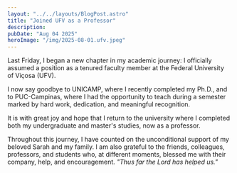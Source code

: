 ```yaml
---
layout: "../../layouts/BlogPost.astro"
title: "Joined UFV as a Professor"
description: 
pubDate: "Aug 04 2025"
heroImage: "/img/2025-08-01.ufv.jpeg"
---
```


Last Friday, I began a new chapter in my academic journey: I officially assumed a position as a tenured faculty member at the Federal University of Viçosa (UFV).

I now say goodbye to  UNICAMP, where I recently completed my Ph.D., and to PUC-Campinas, where I had the opportunity to teach during a semester marked by hard work, dedication, and meaningful recognition. 

It is with great joy and hope that I return to the university where I completed both my undergraduate and master's studies, now as a professor.

Throughout this journey, I have counted on the unconditional support of my beloved Sarah and my family. I am also grateful to the friends, colleagues, professors, and students who, at different moments, blessed me with their company, help, and encouragement. _"Thus far the Lord has helped us."_

